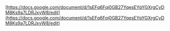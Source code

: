 [https://docs.google.com/document/d/1sEFq6Fqi0GB27YqesEYpYGXrgCyDM8Ks9a7LDRJxyW8/edit](https://docs.google.com/document/d/1sEFq6Fqi0GB27YqesEYpYGXrgCyDM8Ks9a7LDRJxyW8/edit)
